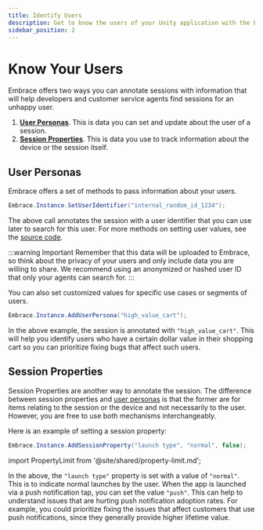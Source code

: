```yaml
---
title: Identify Users
description: Get to know the users of your Unity application with the Embrace SDK
sidebar_position: 2
---
```


# Know Your Users

Embrace offers two ways you can annotate sessions with information that will help developers and customer service agents find 
sessions for an unhappy user.

1. [**User Personas**](/unity/features/identify-users). This is data you can set and update about the user of a session.
1. [**Session Properties**](/unity/features/identify-users#session-properties). This is data you use to track information about the device or the session itself.

## User Personas

Embrace offers a set of methods to pass information about your users.

```cs
Embrace.Instance.SetUserIdentifier("internal_random_id_1234");
```

The above call annotates the session with a user identifier that you can use later to search for this user.
For more methods on setting user values, see the [source code](/api/unity/).

:::warning Important
Remember that this data will be uploaded to Embrace, so think about the privacy of your users and only include data you are willing to share.
We recommend using an anonymized or hashed user ID that only your agents can search for.
:::

You can also set customized values for specific use cases or segments of users.

```cs
Embrace.Instance.AddUserPersona("high_value_cart");
```

In the above example, the session is annotated with `"high_value_cart"`.
This will help you identify users who have a certain dollar value in their shopping cart so you can prioritize fixing bugs that affect such users.

## Session Properties

Session Properties are another way to annotate the session.
The difference between session properties and [user personas](/unity/features/identify-users#user-personas) is that the former are for items relating to the session or the device and not necessarily to the user.
However, you are free to use both mechanisms interchangeably.

Here is an example of setting a session property:

```cs
Embrace.Instance.AddSessionProperty("launch type", "normal", false);
```

import PropertyLimit from '@site/shared/property-limit.md';

<PropertyLimit />

In the above, the `"launch type"` property is set with a value of `"normal"`.
This is to indicate normal launches by the user.
When the app is launched via a push notification tap, you can set the value `"push"`.
This can help to understand issues that are hurting push notification adoption rates.
For example, you could prioritize fixing the issues that affect customers that use push notifications, since they generally provide higher lifetime value.
